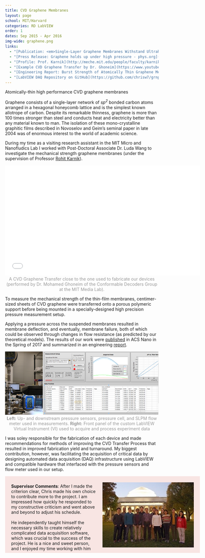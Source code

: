 ```yaml
---
title: CVD Graphene Membranes
layout: page
school: MIT/Harvard
categories: RD LabVIEW
order: 1
dates: Sep 2015 - Apr 2016
img-wide: graphene.png
links:
  - "[Publication: <em>Single-Layer Graphene Membranes Withstand Ultrahigh Applied Pressure - ACS Nano</em>](https://pubs.acs.org/doi/abs/10.1021/acs.nanolett.7b00442)"
  - "[Press Release: Graphene holds up under high pressure - phys.org](https://phys.org/news/2017-04-graphene-high-pressure.html)"
  - "[Profile: Prof. Karnik](http://meche.mit.edu/people/faculty/karnik@mit.edu)"
  - "[Example CVD Graphene Transfer by Dr. Ghoneim](https://www.youtube.com/watch?v=6M8mg2nDkL4)"
  - "[Engineering Report: Burst Strength of Atomically Thin Graphene Membranes](https://drive.google.com/file/d/1z-exmXpsXBgWXGzG2eFWdYn6lYXNllPZ/view?usp=sharing)"
  - "[LabVIEW DAQ Repository on GitHub](https://github.com/chrisw7/grnp-daq)"
---
```

<div class="intro mit">
  Atomically-thin high performance CVD graphene membranes
</div>

 Graphene consists of a single-layer network of <em>sp<sup>2</sup></em> bonded carbon atoms arranged in a hexagonal honeycomb lattice and is the simplest known allotrope of carbon. Despite its remarkable thinness, graphene is more than 100 times stronger than steel and conducts heat and electricity better than any material known to man. The isolation of these mono-crystalline graphitic films described in Novoselov and Geim’s seminal paper in late 2004 was of enormous interest to the world of academic science.

During my time as a visiting research assistant in the MIT Micro and Nanofludics Lab I worked with Post-Doctoral Associate Dr. Luda Wang to investigate the mechanical strength graphene membranes (under the supervision of Professor <a href="http://meche.mit.edu/people/faculty/karnik@mit.edu">Rohit Karnik</a>). 

<iframe width="640" height="360" src="//www.youtube-nocookie.com/embed/6M8mg2nDkL4?rel=0&showinfo=0" frameborder="0" allowfullscreen></iframe>
<div style="color:#999;text-align: center;">A CVD Graphene Transfer close to the one used to fabricate our devices (performed by Dr. Mohamed Ghoneim of the Conformable Decoders Group at the MIT Media Lab).</div>

To measure the mechanical strength of the thin-film membranes, centimer-sized sheets of CVD graphene were transferred onto a porous polymeric support before being mounted in a specially-designed high precision pressure measurement setup. 

Applying a pressure across the suspended membranes resulted in membrane deflection, and eventually, membrane failure, both of which could be observed through changes in flow resistance (as predicted by our theoretical models). The results of our work were <a href="https://pubs.acs.org/doi/abs/10.1021/acs.nanolett.7b00442">published</a> in ACS Nano in the Spring of 2017 and summarized in an engineering <a href="https://drive.google.com/file/d/1z-exmXpsXBgWXGzG2eFWdYn6lYXNllPZ/view?usp=sharing">report</a>.

<div style="color:#999;text-align: center;">
  <img src="images/splash.png">
  <b>Left:</b> Up- and downstream pressure sensors, pressure cell, and SLPM flow meter used in measurements. <b>Right:</b> Front panel of the custom LabVIEW Virtual Instrument (VI) used to acquire and process experiment data
</div>

I was soley responsible for the fabrication of each device and made recommendations for methods of improving the CVD Transfer Process that resulted in improved fabrication yield and turnaround. My biggest contribution, however, was facilitating the acquisition of critical data by designing automated data acquisition (DAQ) infrastructure using LabVIEW and compatible hardware that interfaced with the pressure sensors and flow meter used in our setup.

<div style="width: 600px; padding: 10px 20px; background-color: rgba(205,20,6,0.1); margin-bottom: 10px;">
<p style="float: left; width: 280px;padding-right: 20px;"><b>Supervisor Comments</b>: After I made the criterion clear, Chris made his own choice to contribute more to the project. I am impressed how quickly he responded to my constructive criticism and went above and beyond to adjust his schedule.
<br><br>
He independently taught himself the necessary skills to create relatively complicated data acquisition software, which was crucial to the success of the project. He is a nice and sweet person, and I enjoyed my time working with him</p>
<img style="margin: 10px 0px 5px 0;" src="images/karnik.jpg">
</div>